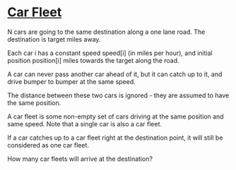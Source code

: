 # [Car Fleet](https://leetcode.com/problems/car-fleet/)

N cars are going to the same destination along a one lane road.  The destination is target miles away.  

Each car i has a constant speed speed[i] (in miles per hour), and initial position position[i] miles towards the target along the road.  

A car can never pass another car ahead of it, but it can catch up to it, and drive bumper to bumper at the same speed.  

The distance between these two cars is ignored - they are assumed to have the same position.  

A car fleet is some non-empty set of cars driving at the same position and same speed.  Note that a single car is also a car fleet.  

If a car catches up to a car fleet right at the destination point, it will still be considered as one car fleet.  

How many car fleets will arrive at the destination?  